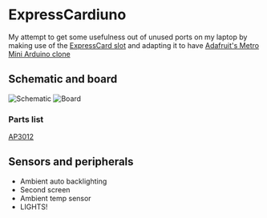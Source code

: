 # ExpressCardiuno
My attempt to get some usefulness out of unused ports on my laptop by making use of the [ExpressCard slot](http://www.usb.org/developers/expresscard/EC_specifications/ExpressCard_2_0_FINAL.pdf) and adapting it to have [Adafruit's Metro Mini Arduino clone](https://www.adafruit.com/products/2590)

## Schematic and board

![Schematic](https://raw.githubusercontent.com/HokieGeek/ExpressCarduino/master/ExpressCarduino.png)
![Board](https://raw.githubusercontent.com/HokieGeek/ExpressCarduino/master/ExpressCarduino.brd.png)

### Parts list
[AP3012](http://www.mouser.com/ds/2/115/AP3012-271556.pdf)

## Sensors and peripherals

* Ambient auto backlighting
* Second screen
* Ambient temp sensor
* LIGHTS!
